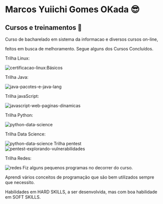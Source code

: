 # Marcos Yuiichi Gomes OKada :sunglasses:

## Cursos e treinamentos :memo:

Curso de bacharelado em sistema da informacao
e diversos cursos on-line, 

feitos em busca de melhoramento. Segue alguns dos Cursos Concluídos.


Trilha Linux:

![certificacao-linux:Básicos](https://unibb.alura.com.br/user/F6817941/course/certificacao-linux-lpi-essentials-command-line-basics/certificate)

Trilha Java:

![java-pacotes-e-java-lang](https://unibb.alura.com.br/user/F6817941/course/java-pacotes-e-java-lang/certificate)

Trilha javaScript:

![javascript-web-paginas-dinamicas](https://unibb.alura.com.br/user/F6817941/course/javascript-web-paginas-dinamicas/certificate)


Trilha Python:

![python-data-science](https://unibb.alura.com.br/user/F6817941/course/python-data-science-funcoes-estruturas-dados-excecoes/certificate)

Trilha Data Science:

![python-data-science](https://unibb.alura.com.br/user/F6817941/course/python-data-science-funcoes-estruturas-dados-excecoes/certificate)
Trilha pentest
![pentest-explorando-vulnerabilidades](https://unibb.alura.com.br/user/F6817941/course/pentest-explorando-vulnerabilidades-aplicacoes-web/certificate)

Trilha Redes:

![redes](https://unibb.alura.com.br/user/F6817941/course/redes-onboarding-rede-forma-pratica/certificate)
Fiz alguns pequenos programas no decorrer do curso.

Aprendi vários conceitos de programação que são bem utilizados sempre que necessito.

Habilidades em HARD SKILLS, a ser desenvolvida, mas com boa habilidade em SOFT SKILLS.

